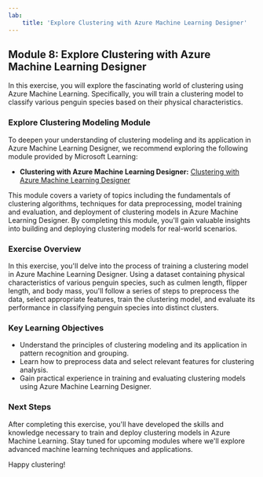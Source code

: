 ```yaml
---
lab:
    title: 'Explore Clustering with Azure Machine Learning Designer'
---
```

## Module 8: Explore Clustering with Azure Machine Learning Designer

In this exercise, you will explore the fascinating world of clustering using Azure Machine Learning. Specifically, you will train a clustering model to classify various penguin species based on their physical characteristics.

### Explore Clustering Modeling Module

To deepen your understanding of clustering modeling and its application in Azure Machine Learning Designer, we recommend exploring the following module provided by Microsoft Learning:

- **Clustering with Azure Machine Learning Designer:** [Clustering with Azure Machine Learning Designer](https://microsoftlearning.github.io/AI-900-AIFundamentals/instructions/02c-create-clustering-model.html)

This module covers a variety of topics including the fundamentals of clustering algorithms, techniques for data preprocessing, model training and evaluation, and deployment of clustering models in Azure Machine Learning Designer. By completing this module, you'll gain valuable insights into building and deploying clustering models for real-world scenarios.

### Exercise Overview

In this exercise, you'll delve into the process of training a clustering model in Azure Machine Learning Designer. Using a dataset containing physical characteristics of various penguin species, such as culmen length, flipper length, and body mass, you'll follow a series of steps to preprocess the data, select appropriate features, train the clustering model, and evaluate its performance in classifying penguin species into distinct clusters.

### Key Learning Objectives

- Understand the principles of clustering modeling and its application in pattern recognition and grouping.
- Learn how to preprocess data and select relevant features for clustering analysis.
- Gain practical experience in training and evaluating clustering models using Azure Machine Learning Designer.

### Next Steps

After completing this exercise, you'll have developed the skills and knowledge necessary to train and deploy clustering models in Azure Machine Learning. Stay tuned for upcoming modules where we'll explore advanced machine learning techniques and applications.

Happy clustering!
